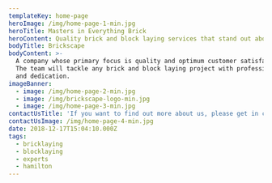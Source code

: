 ```yaml
---
templateKey: home-page
heroImage: /img/home-page-1-min.jpg
heroTitle: Masters in Everything Brick
heroContent: Quality brick and block laying services that stand out above the rest
bodyTitle: Brickscape
bodyContent: >-
  A company whose primary focus is quality and optimum customer satisfaction.
  The team will tackle any brick and block laying project with professionalism
  and dedication.
imageBanner:
  - image: /img/home-page-2-min.jpg
  - image: /img/brickscape-logo-min.jpg
  - image: /img/home-page-3-min.jpg
contactUsTitle: 'If you want to find out more about us, please get in contact'
contactUsImage: /img/home-page-4-min.jpg
date: 2018-12-17T15:04:10.000Z
tags:
  - bricklaying
  - blocklaying
  - experts
  - hamilton
---
```


